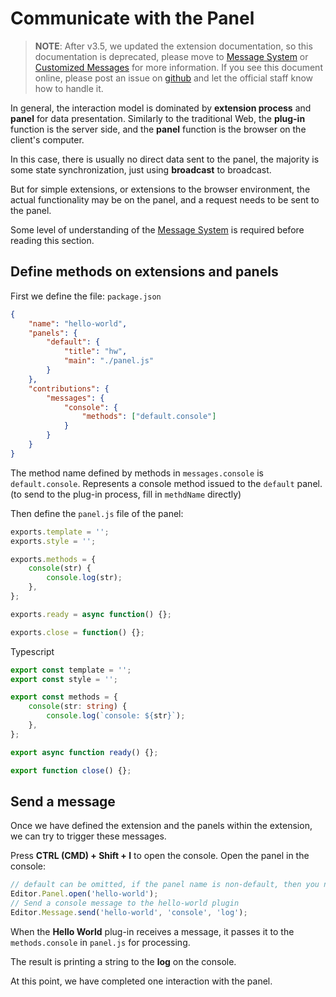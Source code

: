 # Communicate with the Panel

> **NOTE**: After v3.5, we updated the extension documentation, so this documentation is deprecated, please move to [Message System](./messages.md) or [Customized Messages](./contributions-messages.md) for more information. If you see this document online, please post an issue on [github](https://github.com/cocos/cocos-docs/issues/new) and let the official staff know how to handle it.

In general, the interaction model is dominated by **extension process** and **panel** for data presentation. Similarly to the traditional Web, the **plug-in** function is the server side, and the __panel__ function is the browser on the client's computer.

In this case, there is usually no direct data sent to the panel, the majority is some state synchronization, just using **broadcast** to broadcast.

But for simple extensions, or extensions to the browser environment, the actual functionality may be on the panel, and a request needs to be sent to the panel.

Some level of understanding of the [Message System](./messages.md) is required before reading this section.

## Define methods on extensions and panels

First we define the file: `package.json`

```json
{
    "name": "hello-world",
    "panels": {
        "default": {
            "title": "hw",
            "main": "./panel.js"
        }
    },
    "contributions": {
        "messages": {
            "console": {
                "methods": ["default.console"]
            }
        }
    }
}
```

The method name defined by methods in `messages.console` is `default.console`. Represents a console method issued to the `default` panel.
(to send to the plug-in process, fill in `methdName` directly)

Then define the `panel.js` file of the panel:

```javascript
exports.template = '';
exports.style = '';

exports.methods = {
    console(str) {
        console.log(str);
    },
};

exports.ready = async function() {};

exports.close = function() {};
```

Typescript

```typescript
export const template = '';
export const style = '';

export const methods = {
    console(str: string) {
        console.log(`console: ${str}`);
    },
};

export async function ready() {};

export function close() {};
```

## Send a message

Once we have defined the extension and the panels within the extension, we can try to trigger these messages.

Press **CTRL (CMD) + Shift + I** to open the console. Open the panel in the console:

 ```javascript
 // default can be omitted, if the panel name is non-default, then you need to fill in 'hello-world.xxx'
 Editor.Panel.open('hello-world');
 // Send a console message to the hello-world plugin
 Editor.Message.send('hello-world', 'console', 'log');
 ```

When the **Hello World** plug-in receives a message, it passes it to the `methods.console` in `panel.js` for processing.

The result is printing a string to the **log** on the console.

At this point, we have completed one interaction with the panel.

